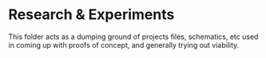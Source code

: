# Research & Experiments

This folder acts as a dumping ground of projects files, schematics, etc used in coming up with proofs of concept, and generally trying out viability.

